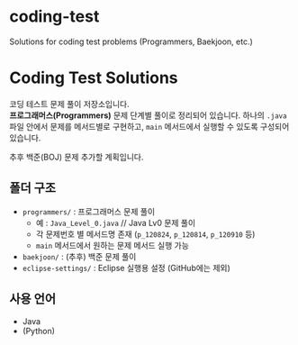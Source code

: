 # coding-test
Solutions for coding test problems (Programmers, Baekjoon, etc.)


# Coding Test Solutions

코딩 테스트 문제 풀이 저장소입니다.  
**프로그래머스(Programmers)** 문제 단계별 풀이로 정리되어 있습니다.
하나의 `.java` 파일 안에서 문제를 메서드별로 구현하고, `main` 메서드에서 실행할 수 있도록 구성되어 있습니다.

추후 백준(BOJ) 문제 추가할 계획입니다.


## 폴더 구조

- `programmers/` : 프로그래머스 문제 풀이
  - 예 : `Java_Level_0.java`    // Java Lv0 문제 풀이
  - 각 문제번호 별 메서드명 존재 (`p_120824`, `p_120814`, `p_120910` 등)
  - `main` 메서드에서 원하는 문제 메서드 실행 가능
- `baekjoon/` : (추후) 백준 문제 풀이
- `eclipse-settings/` : Eclipse 실행용 설정 (GitHub에는 제외)

## 사용 언어

- Java
- (Python)

